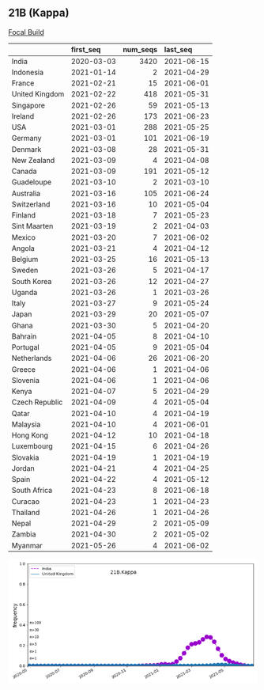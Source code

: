 

## 21B (Kappa)
[Focal Build](https://nextstrain.org/groups/neherlab/ncov/21B.Kappa)

|                | first_seq   |   num_seqs | last_seq   |
|:---------------|:------------|-----------:|:-----------|
| India          | 2020-03-03  |       3420 | 2021-06-15 |
| Indonesia      | 2021-01-14  |          2 | 2021-04-29 |
| France         | 2021-02-21  |         15 | 2021-06-01 |
| United Kingdom | 2021-02-22  |        418 | 2021-05-31 |
| Singapore      | 2021-02-26  |         59 | 2021-05-13 |
| Ireland        | 2021-02-26  |        173 | 2021-06-23 |
| USA            | 2021-03-01  |        288 | 2021-05-25 |
| Germany        | 2021-03-01  |        101 | 2021-06-19 |
| Denmark        | 2021-03-08  |         28 | 2021-05-31 |
| New Zealand    | 2021-03-09  |          4 | 2021-04-08 |
| Canada         | 2021-03-09  |        191 | 2021-05-12 |
| Guadeloupe     | 2021-03-10  |          2 | 2021-03-10 |
| Australia      | 2021-03-16  |        105 | 2021-06-24 |
| Switzerland    | 2021-03-16  |         10 | 2021-05-04 |
| Finland        | 2021-03-18  |          7 | 2021-05-23 |
| Sint Maarten   | 2021-03-19  |          2 | 2021-04-03 |
| Mexico         | 2021-03-20  |          7 | 2021-06-02 |
| Angola         | 2021-03-21  |          4 | 2021-04-12 |
| Belgium        | 2021-03-25  |         16 | 2021-05-13 |
| Sweden         | 2021-03-26  |          5 | 2021-04-17 |
| South Korea    | 2021-03-26  |         12 | 2021-04-27 |
| Uganda         | 2021-03-26  |          1 | 2021-03-26 |
| Italy          | 2021-03-27  |          9 | 2021-05-24 |
| Japan          | 2021-03-29  |         20 | 2021-05-07 |
| Ghana          | 2021-03-30  |          5 | 2021-04-20 |
| Bahrain        | 2021-04-05  |          8 | 2021-04-10 |
| Portugal       | 2021-04-05  |          9 | 2021-05-04 |
| Netherlands    | 2021-04-06  |         26 | 2021-06-20 |
| Greece         | 2021-04-06  |          1 | 2021-04-06 |
| Slovenia       | 2021-04-06  |          1 | 2021-04-06 |
| Kenya          | 2021-04-07  |          5 | 2021-04-29 |
| Czech Republic | 2021-04-09  |          4 | 2021-05-04 |
| Qatar          | 2021-04-10  |          4 | 2021-04-19 |
| Malaysia       | 2021-04-10  |          4 | 2021-06-01 |
| Hong Kong      | 2021-04-12  |         10 | 2021-04-18 |
| Luxembourg     | 2021-04-15  |          6 | 2021-04-26 |
| Slovakia       | 2021-04-19  |          1 | 2021-04-19 |
| Jordan         | 2021-04-21  |          4 | 2021-04-25 |
| Spain          | 2021-04-22  |          4 | 2021-05-12 |
| South Africa   | 2021-04-23  |          8 | 2021-06-18 |
| Curacao        | 2021-04-23  |          1 | 2021-04-23 |
| Thailand       | 2021-04-26  |          1 | 2021-04-26 |
| Nepal          | 2021-04-29  |          2 | 2021-05-09 |
| Zambia         | 2021-04-30  |          2 | 2021-05-02 |
| Myanmar        | 2021-05-26  |          4 | 2021-06-02 |

![Overall trends 21B.Kappa](/overall_trends_figures/overall_trends_21B.Kappa.png)